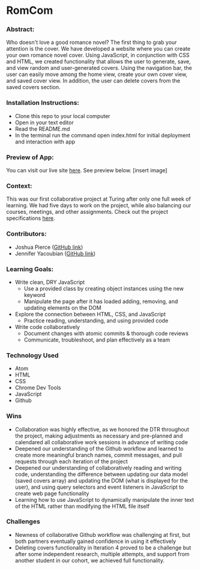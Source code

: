 # RomCom  

### Abstract:
Who doesn't love a good romance novel? The first thing to grab your attention is the cover. We have developed a website where you can create your own romance novel cover. Using JavaScript, in conjunction with CSS and HTML, we created functionality that allows the user to generate, save, and view random and user-generated covers. Using the navigation bar, the user can easily move among the home view, create your own cover view, and saved cover view. In addition, the user can delete covers from the saved covers section.

### Installation Instructions:
- Clone this repo to your local computer
- Open in your text editor
- Read the README.md
- In the terminal run the command open index.html for initial deployment and interaction with app

### Preview of App:
You can visit our live site [here](https://jmyacobn.github.io/romcom/). See preview below.
[insert image]

### Context:
This was our first collaborative project at Turing after only one full week of learning. We had five days to work on the project, while also balancing our courses, meetings, and other assignments. Check out the project specifications [here](https://frontend.turing.edu/projects/module-1/romcom-pair-v2.html).

### Contributors:
- Joshua Pierce ([GitHub link](https://github.com/JPierce28))
- Jennifer Yacoubian ([GitHub link](https://github.com/jmyacobn))

### Learning Goals:
- Write clean, DRY JavaScript
  - Use a provided class by creating object instances using the new keyword
  - Manipulate the page after it has loaded adding, removing, and updating elements on the DOM
- Explore the connection between HTML, CSS, and JavaScript
  - Practice reading, understanding, and using provided code
- Write code collaboratively
  - Document changes with atomic commits & thorough code reviews
  - Communicate, troubleshoot, and plan effectively as a team

### Technology Used
- Atom
- HTML
- CSS
- Chrome Dev Tools
- JavaScript
- Github

### Wins
- Collaboration was highly effective, as we honored the DTR throughout the project, making adjustments as necessary and pre-planned and calendared all collaborative work sessions in advance of writing code
- Deepened our understanding of the Github workflow and learned to create more meaningful branch names, commit messages, and pull requests through each iteration of the project
- Deepened our understanding of collaboratively reading and writing code, understanding the difference between updating our data model (saved covers array) and updating the DOM (what is displayed for the user), and using query selectors and event listeners in JavaScript to create web page functionality
- Learning how to use JavaScript to dynamically manipulate the inner text of the HTML rather than modifying the HTML file itself

### Challenges
- Newness of collaborative Github workflow was challenging at first, but both partners eventually gained confidence in using it effectively
- Deleting covers functionality in Iteration 4 proved to be a challenge but after some independent research, multiple attempts, and support from another student in our cohort, we achieved full functionality.
